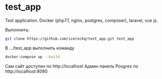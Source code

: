 # test_app
Test application. Docker (php7.1, nginx, postgres, composer), laravel, vue js.

Выполнить:
```bash
git clone https://github.com/icerockq/test_app.git test_app
```
В .../test_app выполнить команду

```bash
docker-compose up --build
```
Сам сайт доступен по http://localhost
Админ панель Posgres по http://localhost:8080
